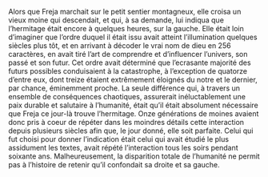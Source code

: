 Alors que Freja marchait sur le petit sentier montagneux, elle croisa un vieux moine qui descendait, et qui, à sa demande, lui indiqua que l’hermitage était encore à quelques heures, sur la gauche. Elle était loin d’imaginer que l’ordre duquel il était issu avait atteint l’illumination quelques siècles plus tôt, et en arrivant à décoder le vrai nom de dieu en 256 caractères, en avait tiré l’art de comprendre et d’influencer l’univers, son passé et son futur. Cet ordre avait déterminé que l’ecrasante majorité des futurs possibles conduisaient à la catastrophe, à l’exception de quatorze d’entre eux, dont treize étaient extrêmement éloignés du notre et le dernier, par chance, éminemment proche. La seule différence qui, à travers un ensemble de conséquences chaotiques, assurerait inéluctablement une paix durable et salutaire à l’humanité, était qu’il était absolument nécessaire que Freja ce jour-là trouve l’hermitage. Onze générations de moines avaient donc pris à coeur de répéter dans les moindres détails cette interaction depuis plusieurs siècles afin  que, le jour donné, elle soit parfaite. Celui qui fut choisi pour donner l’indication était celui qui avait étudié le plus assidument les textes, avait répété l’interaction tous les soirs pendant soixante ans. Malheureusement, la disparition totale de l’humanité ne permit pas à l’histoire de retenir qu’il confondait sa droite et sa gauche.